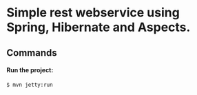 # Simple rest webservice using Spring, Hibernate and Aspects.
## Commands

#### Run the project:
```sh
$ mvn jetty:run
```

